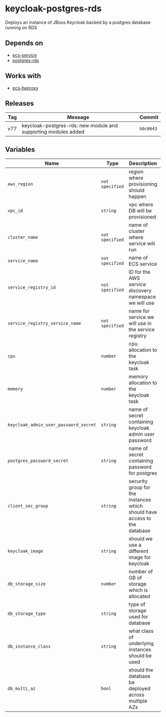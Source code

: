 keycloak-postgres-rds
======


Deploys an instance of JBoss Keycloak backed by a postgres database running on RDS

Depends on
------

* [ecs-service](../ecs-service/README.md)
* [postgres-rds](../postgres-rds/README.md)



Works with
------

* [ecs-haproxy](../ecs-haproxy/README.md)



Releases
------

|Tag | Message | Commit|
--- | --- | ---
v77 | keycloak-postgres-rds: new module and supporting modules added | `b0c0643`

Variables
------

|Name | Type | Description | Default Value|
--- | --- | --- | ---
`aws_region` | `not specified` | region where provisioning should happen | ``
`vpc_id` | `string` | vpc where DB will be provisioned | ``
`cluster_name` | `not specified` | name of cluster where service will run | ``
`service_name` | `not specified` | name of ECS service | ``
`service_registry_id` | `not specified` | ID for the AWS service discovery namespace we will use | ``
`service_registry_service_name` | `not specified` | name for service we will use in the service registry | ``
`cpu` | `number` | cpu allocation to the keycloak task | `512`
`memory` | `number` | memory allocation to the keycloak task | `512`
`keycloak_admin_user_password_secret` | `string` | name of secret containing keycloak admin user password | ``
`postgres_password_secret` | `string` | name of secret containing password for postgres | ``
`client_sec_group` | `string` | security group for the instances which should have access to the database | ``
`keycloak_image` | `string` | should we use a different image for keycloak | `jboss/keycloak`
`db_storage_size` | `number` | number of GB of storage which is allocated | `10`
`db_storage_type` | `string` | type of storage used for database | `gp2`
`db_instance_class` | `string` | what class of underlying instances should be used | `db.t3.small`
`db_multi_az` | `bool` | should the database be deployed across multiple AZs | `false`


